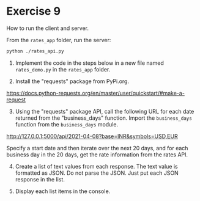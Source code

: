 # Exercise 9

How to run the client and server.

From the `rates_app` folder, run the server:

```bash
python ./rates_api.py
```

1. Implement the code in the steps below in a new file named `rates_demo.py` in the `rates_app` folder. 

2. Install the "requests" package from PyPi.org.

https://docs.python-requests.org/en/master/user/quickstart/#make-a-request

3. Using the "requests" package API, call the following URL for each date returned from the "business_days" function. Import the `business_days` function from the `business_days` module.

http://127.0.0.1:5000/api/2021-04-08?base=INR&symbols=USD,EUR

Specify a start date and then iterate over the next 20 days, and for each business day in the 20 days, get the rate information from the rates API.

4. Create a list of text values from each response. The text value is formatted as JSON. Do not parse the JSON. Just put each JSON response in the list.

5. Display each list items in the console.